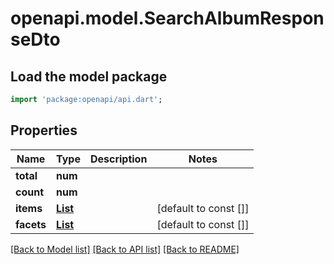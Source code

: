 # openapi.model.SearchAlbumResponseDto

## Load the model package
```dart
import 'package:openapi/api.dart';
```

## Properties
Name | Type | Description | Notes
------------ | ------------- | ------------- | -------------
**total** | **num** |  | 
**count** | **num** |  | 
**items** | [**List<AlbumResponseDto>**](AlbumResponseDto.md) |  | [default to const []]
**facets** | [**List<SearchFacetResponseDto>**](SearchFacetResponseDto.md) |  | [default to const []]

[[Back to Model list]](../README.md#documentation-for-models) [[Back to API list]](../README.md#documentation-for-api-endpoints) [[Back to README]](../README.md)


